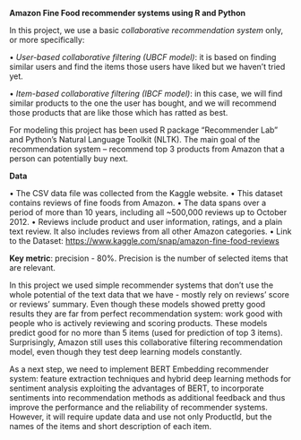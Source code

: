 **Amazon Fine Food recommender systems using R and Python**


In this project, we use a basic *collaborative recommendation system* only, or more specifically:

•	*User-based collaborative filtering (UBCF model)*: it is based on finding similar users and find the items those users have liked but we haven’t tried yet.

•	*Item-based collaborative filtering (IBCF model)*: in this case, we will find similar products to the one the user has bought, and we will recommend those products that are like those which has ratted as best.

For modeling this project has been used R package “Recommender Lab” and Python’s Natural Language Toolkit (NLTK). The main goal of the recommendation system – recommend top 3 products from Amazon that a person can potentially buy next.

**Data**

•	The CSV data file was collected from the Kaggle website. 
•	This dataset contains reviews of fine foods from Amazon. 
•	The data spans over a period of more than 10 years, including all ~500,000 reviews up to October 2012. 
•	Reviews include product and user information, ratings, and a plain text review. It also includes reviews from all other Amazon categories.
•	Link to the Dataset: https://www.kaggle.com/snap/amazon-fine-food-reviews

**Key metric**: precision - 80%. Precision is the number of selected items that are relevant.

In this project we used simple recommender systems that don’t use the whole potential of the text data that we have - mostly rely on reviews’ score or reviews’ summary. Even though these models showed pretty good results they are far from perfect recommendation system: work good with people who is actively reviewing and scoring products. These models predict good for no more than 5 items (used for prediction of top 3 items). Surprisingly, Amazon still uses this collaborative filtering recommendation model, even though they test deep learning models constantly.

As a next step, we need to implement BERT Embedding recommender system: feature extraction techniques and hybrid deep learning methods for sentiment analysis exploiting the advantages of BERT, to incorporate sentiments into recommendation methods as additional feedback and thus improve the performance and the reliability of recommender systems. However, it will require update data and use not only ProductId, but the names of the items and short description of each item. 

